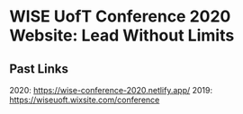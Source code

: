 # WISE UofT Conference 2020 Website: Lead Without Limits

## Past Links
2020: https://wise-conference-2020.netlify.app/
2019: https://wiseuoft.wixsite.com/conference

